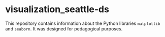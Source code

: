# visualization_seattle-ds

This repository contains information about the Python libraries `matplotlib` and `seaborn`. It was designed for pedagogical purposes.
